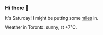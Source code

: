 ### Hi there :wave:

It's Saturday! I might be putting some [miles](https://www.strava.com/athletes/889963) in.

Weather in Toronto: sunny, at +7°C.
